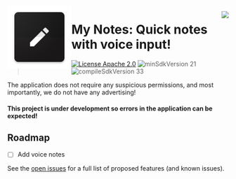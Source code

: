 <img alt="Icon" src="app/src/main/res/mipmap-xxhdpi/ic_launcher.png?raw=true" align="left" hspace="1" vspace="1">

<a alt='Try it on Google Play' href='https://play.google.com/store/apps/details?id=com.pasich.mynotes' target='_blank' align='right'><img align='right' height='36' style='border:0px;height:36px;' src='https://developer.android.com/images/brand/en_generic_rgb_wo_60.png' border='0' /></a>

# My Notes: Quick notes with voice input!
>[![License Apache 2.0](https://img.shields.io/badge/License-Apache%202.0-blue.svg?style=true)](http://www.apache.org/licenses/LICENSE-2.0)
![minSdkVersion 21](https://img.shields.io/badge/minSdkVersion-21-red.svg?style=true)
![compileSdkVersion 33](https://img.shields.io/badge/compileSdkVersion-33-green.svg?style=true)

The application does not require any suspicious permissions, and most importantly, we do not have any advertising!

#### This project is under development so errors in the application can be expected!

## Roadmap

- [ ] Add voice notes 


See the [open issues](https://github.com/pasichDev/My-Notes/issues) for a full list of proposed features (and known issues).



